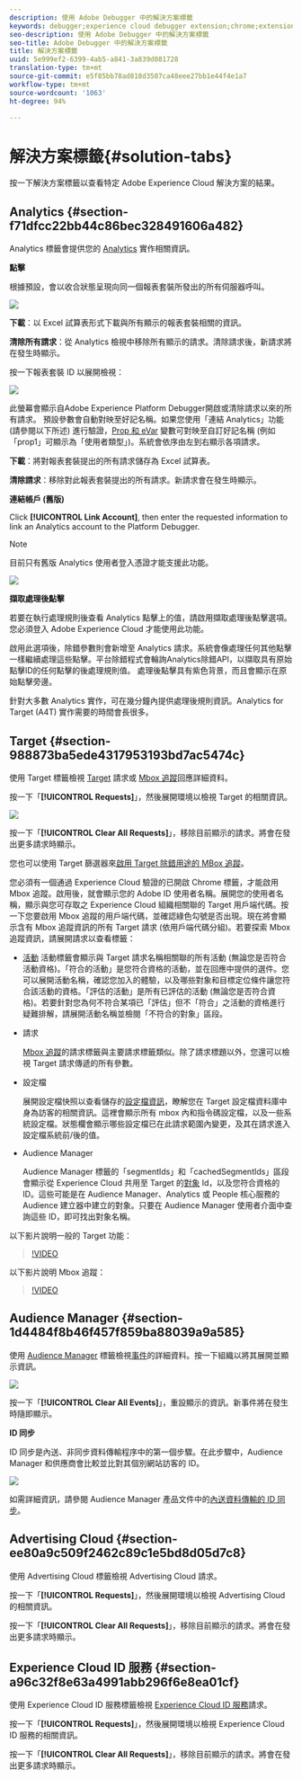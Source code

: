 ```yaml
---
description: 使用 Adobe Debugger 中的解決方案標籤
keywords: debugger;experience cloud debugger extension;chrome;extension;summary;clear;requests;solutions;solution;information;analytics;target;audience manager;media optimizer;amo;id service
seo-description: 使用 Adobe Debugger 中的解決方案標籤
seo-title: Adobe Debugger 中的解決方案標籤
title: 解決方案標籤
uuid: 5e999ef2-6399-4ab5-a841-3a839d081728
translation-type: tm+mt
source-git-commit: e5f85bb78ad818d3507ca48eee27bb1e44f4e1a7
workflow-type: tm+mt
source-wordcount: '1063'
ht-degree: 94%

---
```



# 解決方案標籤{#solution-tabs}

按一下解決方案標籤以查看特定 Adobe Experience Cloud 解決方案的結果。

## Analytics {#section-f71dfcc22bb44c86bec328491606a482}

Analytics 標籤會提供您的 [Analytics](https://docs.adobe.com/content/help/zh-Hant/analytics/landing/home.html) 實作相關資訊。

**點擊**

根據預設，會以收合狀態呈現向同一個報表套裝所發出的所有伺服器呼叫。

![](assets/analytics-hits.jpg)

**下載**：以 Excel 試算表形式下載與所有顯示的報表套裝相關的資訊。

**清除所有請求**：從 Analytics 檢視中移除所有顯示的請求。清除請求後，新請求將在發生時顯示。

按一下報表套裝 ID 以展開檢視：

![](assets/analytics-hits-expand.jpg)

此螢幕會顯示自Adobe Experience Platform Debugger開啟或清除請求以來的所有請求。 預設參數會自動對映至好記名稱。如果您使用「連結 Analytics」功能 (請參閱以下所述) 進行驗證，[Prop 和 eVar](https://docs.adobe.com/content/help/zh-Hant/analytics/implementation/vars/page-vars/evar.html) 變數可對映至自訂好記名稱 (例如「prop1」可顯示為「使用者類型」)。系統會依序由左到右顯示各項請求。

**下載**：將對報表套裝提出的所有請求儲存為 Excel 試算表。

**清除請求**：移除對此報表套裝提出的所有請求。新請求會在發生時顯示。

**連結帳戶 (舊版)**

Click **[!UICONTROL Link Account]**, then enter the requested information to link an Analytics account to the Platform Debugger.

>[!NOTE]
>
>目前只有舊版 Analytics 使用者登入憑證才能支援此功能。

![](assets/analytics-link-account.jpg)

**擷取處理後點擊**

若要在執行處理規則後查看 Analytics 點擊上的值，請啟用擷取處理後點擊選項。您必須登入 Adobe Experience Cloud 才能使用此功能。

啟用此選項後，除錯參數則會新增至 Analytics 請求。系統會像處理任何其他點擊一樣繼續處理這些點擊。平台除錯程式會輪詢Analytics除錯API，以擷取具有原始點擊ID的任何點擊的後處理規則值。 處理後點擊具有紫色背景，而且會顯示在原始點擊旁邊。

針對大多數 Analytics 實作，可在幾分鐘內提供處理後規則資訊。Analytics for Target (A4T) 實作需要的時間會長很多。

## Target {#section-988873ba5ede4317953193bd7ac5474c}

使用 Target 標籤檢視 [Target](https://docs.adobe.com/content/help/zh-Hant/target/using/target-home.html) 請求或 [Mbox 追蹤](https://docs.adobe.com/content/help/zh-Hant/target/using/activities/troubleshoot-activities/content-trouble.html)回應詳細資料。

按一下「**[!UICONTROL Requests]**」，然後展開環境以檢視 Target 的相關資訊。

![](assets/target-requests.jpg)

按一下「**[!UICONTROL Clear All Requests]**」，移除目前顯示的請求。將會在發出更多請求時顯示。

您也可以使用 Target 篩選器來[啟用 Target 除錯用途的 MBox 追蹤](https://docs.adobe.com/content/help/zh-Hant/target/using/activities/troubleshoot-activities/content-trouble.html)。

您必須有一個通過 Experience Cloud 驗證的已開啟 Chrome 標籤，才能啟用 Mbox 追蹤。啟用後，就會顯示您的 Adobe ID 使用者名稱。展開您的使用者名稱，顯示與您可存取之 Experience Cloud 組織相關聯的 Target 用戶端代碼。按一下您要啟用 Mbox 追蹤的用戶端代碼，並確認綠色勾號是否出現。現在將會顯示含有 Mbox 追蹤資訊的所有 Target 請求 (依用戶端代碼分組)。若要探索 Mbox 追蹤資訊，請展開請求以查看標籤：

* [活動](https://docs.adobe.com/content/help/zh-Hant/target/using/activities/activities.html) 活動標籤會顯示與 Target 請求名稱相關聯的所有活動 (無論您是否符合活動資格)。「符合的活動」是您符合資格的活動，並在回應中提供的選件。您可以展開活動名稱，確認您加入的體驗，以及哪些對象和目標定位條件讓您符合該活動的資格。「評估的活動」是所有已評估的活動 (無論您是否符合資格)。若要針對您為何不符合某項已「評估」但不「符合」之活動的資格進行疑難排解，請展開活動名稱並檢閱「不符合的對象」區段。

* 請求

   [Mbox 追蹤](https://docs.adobe.com/content/help/zh-Hant/target/using/activities/troubleshoot-activities/content-trouble.html)的請求標籤與主要請求標籤類似。除了請求標題以外，您還可以檢視 Target 請求傳遞的所有參數。
* 設定檔

   展開設定檔快照以查看儲存的[設定檔資訊](https://docs.adobe.com/content/help/zh-Hant/target/using/audiences/visitor-profiles/variables-profiles-parameters-methods.html)，瞭解您在 Target 設定檔資料庫中身為訪客的相關資訊。這裡會顯示所有 mbox 內和指令碼設定檔，以及一些系統設定檔。狀態欄會顯示哪些設定檔已在此請求範圍內變更，及其在請求進入設定檔系統前/後的值。
* Audience Manager

   Audience Manager 標籤的「segmentIds」和「cachedSegmentIds」區段會顯示從 Experience Cloud 共用至 Target 的[對象](https://docs.adobe.com/content/help/zh-Hant/target/using/audiences/target.html) Id，以及您符合資格的 ID。這些可能是在 Audience Manager、Analytics 或 People 核心服務的 Audience 建立器中建立的對象。只要在 Audience Manager 使用者介面中查詢這些 ID，即可找出對象名稱。

以下影片說明一般的 Target 功能：

>[!VIDEO](https://video.tv.adobe.com/v/23115t2/)

以下影片說明 Mbox 追蹤：

>[!VIDEO](https://video.tv.adobe.com/v/23113t2/)

## Audience Manager {#section-1d4484f8b46f457f859ba88039a9a585}

使用 [Audience Manager](https://docs.adobe.com/content/help/zh-Hant/audience-manager/user-guide/aam-home.html) 標籤檢視[事件](https://docs.adobe.com/content/help/zh-Hant/audience-manager/user-guide/api-and-sdk-code/dcs/dcs-event-calls/dcs-event-calls.html)的詳細資料。按一下組織以將其展開並顯示資訊。

![](assets/audience-manager.jpg)

按一下「**[!UICONTROL Clear All Events]**」，重設顯示的資訊。新事件將在發生時隨即顯示。

**ID 同步**

ID 同步是內送、非同步資料傳輸程序中的第一個步驟。在此步驟中，Audience Manager 和供應商會比較並比對其個別網站訪客的 ID。

![](assets/aam-idsync.jpg)

如需詳細資訊，請參閱 Audience Manager 產品文件中的[內送資料傳輸的 ID 同步](https://docs.adobe.com/content/help/zh-Hant/audience-manager/user-guide/implementation-integration-guides/sending-audience-data/batch-data-transfer-process/id-sync-http.html)。

## Advertising Cloud {#section-ee80a9c509f2462c89c1e5bd8d05d7c8}

使用 Advertising Cloud 標籤檢視 Advertising Cloud 請求。

按一下「**[!UICONTROL Requests]**」，然後展開環境以檢視 Advertising Cloud 的相關資訊。

按一下「**[!UICONTROL Clear All Requests]**」，移除目前顯示的請求。將會在發出更多請求時顯示。

## Experience Cloud ID 服務 {#section-a96c32f8e63a4991abb296f6e8ea01cf}

使用 Experience Cloud ID 服務標籤檢視 [Experience Cloud ID 服務](https://docs.adobe.com/content/help/zh-Hant/id-service/using/home.html)請求。

按一下「**[!UICONTROL Requests]**」，然後展開環境以檢視 Experience Cloud ID 服務的相關資訊。

按一下「**[!UICONTROL Clear All Requests]**」，移除目前顯示的請求。將會在發出更多請求時顯示。
